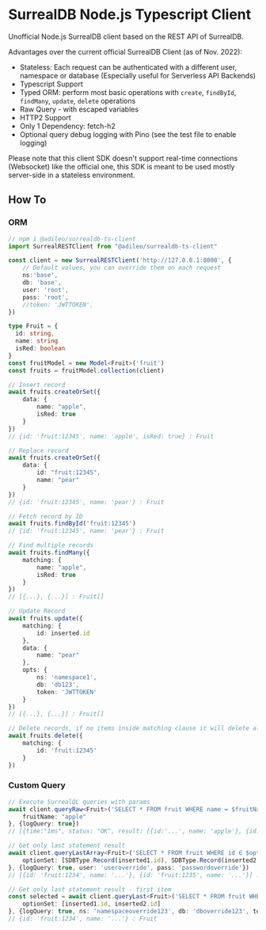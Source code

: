 # SurrealDB Node.js Typescript Client

Unofficial Node.js SurrealDB client based on the REST API of SurrealDB.

Advantages over the current official SurrealDB Client (as of Nov. 2022):

* Stateless: Each request can be authenticated with a different user, namespace or database (Especially useful for Serverless API Backends)
* Typescript Support
* Typed ORM: perform most basic operations with `create`, `findById`, `findMany`, `update`, `delete` operations
* Raw Query - with escaped variables
* HTTP2 Support
* Only 1 Dependency: fetch-h2
* Optional query debug logging with Pino (see the test file to enable logging)

Please note that this client SDK doesn't support real-time connections (Websocket) like the official one, this SDK is meant to be used mostly server-side in a stateless environment.

## How To


### ORM

```typescript
// npm i @adileo/surrealdb-ts-client
import SurrealRESTClient from "@adileo/surrealdb-ts-client"

const client = new SurrealRESTClient('http://127.0.0.1:8000', {
    // Default values, you can override them on each request
    ns:'base',
    db: 'base',
    user: 'root',
    pass: 'root',
    //token: 'JWTTOKEN',
})

type Fruit = {
  id: string,
  name: string
  isRed: boolean
}
const fruitModel = new Model<Fruit>('fruit')
const fruits = fruitModel.collection(client)

// Insert record
await fruits.createOrSet({
    data: {
        name: "apple",
        isRed: true
    }
})
// {id: 'fruit:12345', name: 'apple', isRed: true} : Fruit

// Replace record
await fruits.createOrSet({
    data: {
        id: "fruit:12345",
        name: "pear"
    }
})
// {id: 'fruit:12345', name: 'pear'} : Fruit

// Fetch record by ID
await fruits.findById('fruit:12345')
// {id: 'fruit:12345', name: 'pear'} : Fruit

// Find multiple records
await fruits.findMany({
    matching: {
        name: "apple",
        isRed: true
    }
})
// [{...}, {...}] : Fruit[]

// Update Record
await fruits.update({
    matching: {
        id: inserted.id
    },
    data: {
        name: "pear"
    },
    opts: {
        ns: 'namespace1',
        db: 'db123',
        token: 'JWTTOKEN'
    }
})
// [{...}, {...}] : Fruit[]

// Delete records, if no items inside matching clause it will delete all the table
await fruits.delete({
    matching: {
        id: 'fruit:12345'
    }
})
```

### Custom Query

```typescript
// Execute SurrealQL queries with params
await client.queryRaw<Fruit>('SELECT * FROM fruit WHERE name = $fruitName', {
    fruitName: "apple"
}, {logQuery: true})
// [{time:"1ms", status: "OK", result: [{id:'...', name: 'apple'}, {id:'...', ...}]}]

// Get only last statement result
await client.queryLastArray<Fruit>('SELECT * FROM fruit WHERE id ∈ $optionSet', {
    optionSet: [SDBType.Record(inserted1.id), SDBType.Record(inserted2.id)]
}, {logQuery: true, user: 'useroverride', pass: 'passwordoverride'})
// [{id: 'fruit:1234', name: '...'}, {id: 'fruit:1235', name: '...'}] : Fruit[]

// Get only last statement result - first item
const selected = await client.queryLast<Fruit>('SELECT * FROM fruit WHERE id ∈ $optionSet', {
    optionSet: [inserted1.id, inserted2.id]
}, {logQuery: true, ns: 'namespaceoverride123', db: 'dboverride123', token: 'usertokenoverride'})
// {id: 'fruit:1234', name: '...'} : Fruit

```